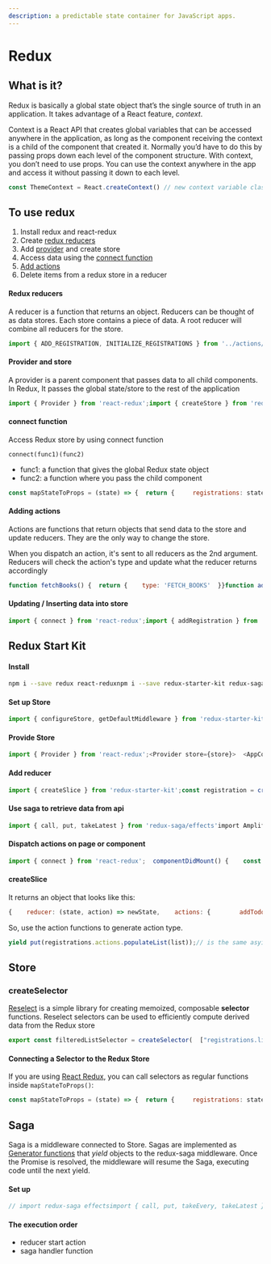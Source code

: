 ```yaml
---
description: a predictable state container for JavaScript apps.
---
```


# Redux

## What is it?

Redux is basically a global state object that’s the single source of truth in an application. It takes advantage of a React feature, _context_.

Context is a React API that creates global variables that can be accessed anywhere in the application, as long as the component receiving the context is a child of the component that created it. Normally you’d have to do this by passing props down each level of the component structure. With context, you don’t need to use props. You can use the context anywhere in the app and access it without passing it down to each level.

```javascript
const ThemeContext = React.createContext() // new context variable class Parent extends Component {  state = { themeValue: 'light' }  // state variable for themeValue  toggleThemeValue = () => {       // simple function that toggles theme value    const value = this.state.themeValue === 'dark' ? 'light' : 'dark'     this.setState({ themeValue: value })  }  render() {    return (      <ThemeContext.Provider       // Provides the context to child components. Anything wrapperd        value={{                   // in a Provider is avaiable to children of a component in a Consumer          themeValue: this.state.themeValue,          toggleThemeValue: this.toggleThemeValue        }}      >        <View style={styles.container}>          <Text>Hello World</Text>        </View>        <Child1 />      </ThemeContext.Provider>    );  }}const Child1 = () => <Child2 /> // Stateless function that returns a component, demonstrating                                // that you aren't passing props between Parent adn Child2const Child2 = () => ( // Stateless function that returns a component wrapped in a ThemeContext.Consumer  <ThemeContext.Consumer>    {(val) => (        <View style={[styles.container,                       val.themeValue === 'dark' &&                      { backgroundColor: 'black' }]}>          <Text style={styles.text}>Hello from Component2</Text>          <Text style={styles.text}                 onPress={val.toggleThemeValue}>              Toggle Theme Value          </Text>        </View>      )}  </ThemeContext.Consumer>)const styles = StyleSheet.create({  container: {    flex: 1,    justifyContent: 'center',    alignItems: 'center',    backgroundColor: '#F5FCFF',  },  text: {    fontSize: 22,    color: '#666'  }})
```

## To use redux

1. Install redux and react-redux
2. Create [redux reducers](redux.md#redux-reducers)
3. Add [provider](redux.md#provider-and-store) and create store
4. Access data using the [connect function](redux.md#connect-function)
5. [Add actions](redux.md#adding-actions)
6. Delete items from a redux store in a reducer

#### Redux reducers

A reducer is a function that returns an object. Reducers can be thought of as data stores. Each store contains a piece of data. A root reducer will combine all reducers for the store.

```javascript
import { ADD_REGISTRATION, INITIALIZE_REGISTRATIONS } from '../actions/action';const initialState = {  registrations: []}const registrationReducer = ( state = initialState, action ) => {  switch(action.type) {    case ADD_REGISTRATION:      return {        registrations: [          ...state.registrations,          action.registration        ]      }    default:       return state  }}export default registrationReducer;
```

#### Provider and store

A provider is a parent component that passes data to all child components. In Redux, It passes the global state/store to the rest of the application

```javascript
import { Provider } from 'react-redux';import { createStore } from 'redux';const store = createStore(rootReducer);class App extends React.Component {  render() {      return (        <Provider store={store}>          <AppContainer screenProps={{...this.props}} />        </Provider>      );  }  
```

#### connect function

Access Redux store by using connect function 

```text
connect(func1)(func2)
```

* func1: a function that gives the global Redux state object
* func2: a function where you pass the child component

```javascript
const mapStateToProps = (state) => {  return {     registrations: state.registrations.list,    loading: state.registrations.loading,    filterText: state.registrations.filterText  };}const mapDispatchToProps = {  fetchListComplete:  registrations.actions.fetchListComplete,  fetchListStart:     registrations.actions.fetchListStart,  filter:             registrations.actions.filter};export default connect(mapStateToProps, mapDispatchToProps)(RegistrationList);
```

#### Adding actions

Actions are functions that return objects that send data to the store and update reducers. They are the only way to change the store.

When you dispatch an action, it's sent to all reducers as the 2nd argument. Reducers will check the action's type and update what the reducer returns accordingly 

```javascript
function fetchBooks() {  return {    type: 'FETCH_BOOKS'  }}function addBook(book) {  return {    type: 'Add_BOOK',    book: book  }}
```

#### 

#### Updating / Inserting data into store

```javascript
import { connect } from 'react-redux';import { addRegistration } from '../actions/action';this.props.dispatchAddRegistration(this.state)const mapDispatchToProps = {  dispatchAddRegistration: (registration) => addRegistration(registration),}const mapStateToProps = (state) => ({  books: state.registrationReducer.registrations})export default connect(mapStateToProps, mapDispatchToProps)(BoilerRegistrationForm);
```

## Redux Start Kit

#### Install

```bash
npm i --save redux react-reduxnpm i --save redux-starter-kit redux-saga
```

#### Set up Store

```javascript
import { configureStore, getDefaultMiddleware } from 'redux-starter-kit'import { combineReducers } from "redux"import registrations from './reducers/registrations'import createSagaMiddleware from 'redux-saga'import apiSaga from './sagas/apiSaga';const sagaMiddleware = createSagaMiddleware()const middleware = [...getDefaultMiddleware(), sagaMiddleware]const reducer = combineReducers({  registrations: registrations.reducer})const store = configureStore({   reducer,  middleware: middleware,  devTools: process.env.NODE_ENV !== "production"}); sagaMiddleware.run(apiSaga);export default store;
```

#### Provide Store

```javascript
import { Provider } from 'react-redux';<Provider store={store}>  <AppContainer screenProps={{ ...this.props }} /></Provider>
```

#### Add reducer

```javascript
import { createSlice } from 'redux-starter-kit';const registration = createSlice({  slice: 'registration',  initialState: {     loading: false,    registrations: []  },  reducers: {    fetchStart: (state) => { state.loading = true; },    fetchComplete: (state, action) => {      action.payload.map(r => state.registrations.push(r));      state.loading = false;    }  }})export default registration
```

#### Use saga to retrieve data from api

```javascript
import { call, put, takeLatest } from 'redux-saga/effects'import Amplify, { API } from 'aws-amplify';import aws_exports from '../../aws-exports'import { fetchRegistrationsStart, fetchRegistrationsComplete } from '../reducers/registration'Amplify.configure(aws_exports); function* fetchRegistrations() {  try {    const list = yield call(() => API.get('apis', '/registrations', {}).then(r => r));    yield put(fetchRegistrationsComplete(list));  } catch (error) {    throw error      }}function* apiSaga() {  yield takeLatest(fetchRegistrationsStart().type, fetchRegistrations);}export default apiSaga;
```

#### Dispatch actions on page or component

```javascript
import { connect } from 'react-redux';  componentDidMount() {    const { fetchRegistrations } = this.props;    fetchRegistrations();  }  render() {    const { registrations } = this.props;    return (const mapStateToProps = (state) => ({  loading: state.registration.loading,  registrations: state.registration.registrations});const mapDisptachToProps = {  fetchRegistrations: fetchRegistrationsStart}export default connect(mapStateToProps, mapDisptachToProps)(Registration);
```

#### createSlice

It returns an object that looks like this:

```javascript
{    reducer: (state, action) => newState,    actions: {        addTodo: (payload) => ({type: "todos/addTodo", payload}),        toggleTodo: (payload) => ({type: "todos/toggleTodo", payload})    }}
```

So, use the action functions to generate action type.

```javascript
yield put(registrations.actions.populateList(list));// is the same asyield put({type: 'registrations/populateList', payload: list});
```

## Store

### createSelector

[Reselect](https://github.com/reduxjs/reselect) is a simple library for creating memoized, composable **selector** functions. Reselect selectors can be used to efficiently compute derived data from the Redux store

```javascript
export const filteredListSelector = createSelector(  ["registrations.list", "registrations.filterText"],  (list, filterText) => {    if (!filterText)       return list;    return list.filter(l => l.firstName.includes(filterText))  });
```

#### Connecting a Selector to the Redux Store

If you are using [React Redux](https://github.com/reduxjs/react-redux), you can call selectors as regular functions inside `mapStateToProps()`:

```javascript
const mapStateToProps = (state) => {  return {     registrations: state.registrations.list,    loading: state.registrations.loading,    filterText: state.registrations.filterText,    filteredListSelector: filteredListSelector(state)  };}
```

## Saga

Saga is a middleware connected to Store. Sagas are implemented as [Generator functions](https://developer.mozilla.org/en-US/docs/Web/JavaScript/Reference/Statements/function*) that _yield_ objects to the redux-saga middleware. Once the Promise is resolved, the middleware will resume the Saga, executing code until the next yield.

#### Set up

```javascript
// import redux-saga effectsimport { call, put, takeEvery, takeLatest } from 'redux-saga/effects'// import redux actionsconst {   addToListStart,   addToListComplete,  fetchListStart,   fetchListComplete} = registrations.actions;// handler functionfunction* fetchList() {  try {    const list = yield call(() => API.get('navien', '/boilerregistrations', {}).then(r => r));    yield put(fetchListComplete(list));   } catch (error) {      throw error;   }}// saga functionfunction* registrationSaga() {  yield takeLatest(fetchListStart().type, fetchList);}export default registrationSaga;
```

#### The execution order

* reducer start action
* saga handler function

